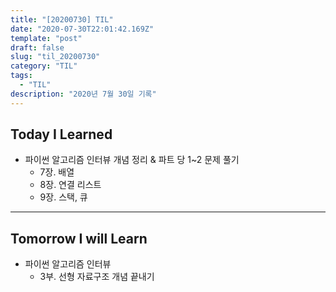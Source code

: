 ```yaml
---
title: "[20200730] TIL"
date: "2020-07-30T22:01:42.169Z"
template: "post"
draft: false
slug: "til_20200730"
category: "TIL"
tags:
  - "TIL"
description: "2020년 7월 30일 기록"
---
```


## Today I Learned

- 파이썬 알고리즘 인터뷰 개념 정리 & 파트 당 1~2 문제 풀기
  - 7장. 배열
  - 8장. 연결 리스트
  - 9장. 스택, 큐

<hr>

## Tomorrow I will Learn

- 파이썬 알고리즘 인터뷰
  - 3부. 선형 자료구조 개념 끝내기
